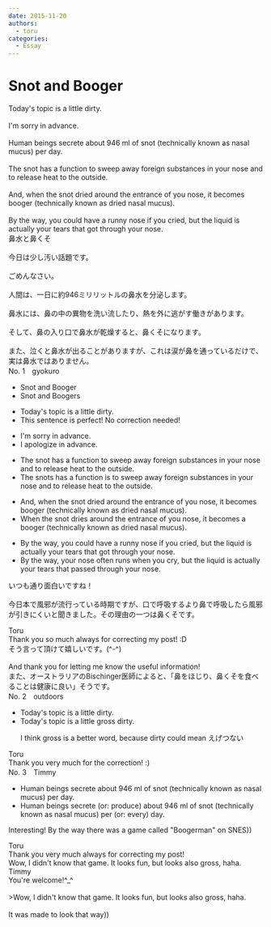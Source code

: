 ```yaml
---
date: 2015-11-20
authors:
  - toru
categories:
  - Essay
---
```


<h1 id="subject_show">Snot and Booger</h1>
<div class="date" hidden>Nov 20, 2015 13:43</div>
<div id="post"><div id="body_show_ori">
Today's topic is a little dirty.<br/><br/>I'm sorry in advance.<br/><br/>Human beings secrete about 946 ml of snot (technically known as nasal mucus) per day.<br/><br/>The snot has a function to sweep away foreign substances in your nose and to release heat to the outside.<br/><br/>And, when the snot dried around the entrance of you nose, it becomes booger (technically known as dried nasal mucus).<br/><br/>By the way, you could have a runny nose if you cried, but the liquid is actually your tears that got through your nose.
</div></div>

<!-- more -->

<div id="post_ja"><div id="body_show_mo">
鼻水と鼻くそ<br/><br/>今日は少し汚い話題です。<br/><br/>ごめんなさい。<br/><br/>人間は、一日に約946ミリリットルの鼻水を分泌します。<br/><br/>鼻水には、鼻の中の異物を洗い流したり、熱を外に逃がす働きがあります。<br/><br/>そして、鼻の入り口で鼻水が乾燥すると、鼻くそになります。<br/><br/>また、泣くと鼻水が出ることがありますが、これは涙が鼻を通っているだけで、実は鼻水ではありません。
</div></div>
<div id="block"><div class="first_name"> No. 1　<span class="just_name">gyokuro</span></div><div id="block2">
<ul class="correction_field">
<li class="incorrect">Snot and Booger</li>
<li class="corrected correct">
Snot and Booger<span class="f_red">s</span>
</li>
</ul>
<ul class="correction_field">
<li class="incorrect">Today's topic is a little dirty.</li>
<li class="corrected perfect">This sentence is perfect! No correction needed!</li>
</ul>
<ul class="correction_field">
<li class="incorrect">I'm sorry in advance.</li>
<li class="corrected correct">
<span class="f_blue">I apologize</span> in advance.
</li>
</ul>
<ul class="correction_field">
<li class="incorrect">The snot has a function to sweep away foreign substances in your nose and to release heat to the outside.</li>
<li class="corrected correct">
The snots<span class="sline"> has a</span> function <span class="f_red">is </span>to sweep away foreign substances in your nose and to release heat<span class="sline"> to the outside.</span>
</li>
</ul>
<ul class="correction_field">
<li class="incorrect">And, when the snot dried around the entrance of you nose, it becomes booger (technically known as dried nasal mucus).</li>
<li class="corrected correct">
When the snot drie<span class="f_red">s</span> around the entrance of you nose, it becomes <span class="f_red">a </span>booger (technically known as dried nasal mucus).
</li>
</ul>
<ul class="correction_field">
<li class="incorrect">By the way, you could have a runny nose if you cried, but the liquid is actually your tears that got through your nose.</li>
<li class="corrected correct">
By the way, your nose often runs when you cry, but the liquid is actually your tears that passed through your nose.
</li>
</ul>
<p class="comment_small">
 いつも通り面白いですね！
 <br/>
 <br/>
 今日本で風邪が流行っている時期ですが、口で呼吸するより鼻で呼吸したら風邪が引きにくいと聞きました。その理由の一つは鼻くそです。
</p>

</div><div class="name"><span class="just_name">Toru</span><br>
Thank you so much always for correcting my post! :D<br/>そう言って頂けて嬉しいです。(^-^)<br/><br/>And thank you for letting me know the useful information!<br/>また、オーストラリアのBischinger医師によると、「鼻をほじり、鼻くそを食べることは健康に良い」そうです。
</div>
</div>
<div id="block"><div class="first_name"> No. 2　<span class="just_name">outdoors</span></div><div id="block2">
<ul class="correction_field">
<li class="incorrect">Today's topic is a little dirty.</li>
<li class="corrected correct">
Today's topic is a little <span class="f_blue">gross</span> <span class="sline">dirty</span>.
<p class="correction_comment">I think gross is a better word, because dirty could mean えげつない</p>
</li>
</ul>
</div><div class="name"><span class="just_name">Toru</span><br>
Thank you very much for the correction! :)
</div>
</div>
<div id="block"><div class="first_name"> No. 3　<span class="just_name">Timmy</span></div><div id="block2">
<ul class="correction_field">
<li class="incorrect">Human beings secrete about 946 ml of snot (technically known as nasal mucus) per day.</li>
<li class="corrected correct">
Human beings secrete (or: <span class="f_blue">produce</span>) about 946 ml of snot (technically known as nasal mucus) per (or: <span class="f_blue">every</span>) day.
</li>
</ul>
<p class="comment_small">
 Interesting! By the way there was a game called "Boogerman" on SNES))
</p>

</div><div class="name"><span class="just_name">Toru</span><br>
Thank you very much always for correcting my post!<br/>Wow, I didn't know that game. It looks fun, but looks also gross, haha.
</div>
<div class="name"><span class="just_name">Timmy</span><br>
You're welcome!^_^<br/><br/>&gt;Wow, I didn't know that game. It looks fun, but looks also gross, haha.<br/><br/>It was made to look that way))
</div>
</div>
